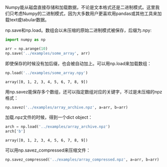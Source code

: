 
Numpy能从磁盘直接存储和加载数据，不论是文本格式还是二进制模式。这里我们只考虑Numpy的二进制模式，因为大多数用户更喜欢用pandas或其他工具来加载text或tabular数据。

np.save和np.load。数组会以未压缩的原始二进制模式被保存，后缀为.npy:


```python
import numpy as np

arr = np.arange(10)
np.save('../examples/some_array', arr)
```

即使保存的时候没有加后缀，也会被自动加上。可以用np.load来加载数组：


```python
np.load('../examples/some_array.npy')
```




    array([0, 1, 2, 3, 4, 5, 6, 7, 8, 9])



用np.savez能保存多个数组，还可以指定数组对应的关键字，不过是未压缩的npz格式：


```python
np.savez('../examples/array_archive.npz', a=arr, b=arr)
```

加载.npz文件的时候，得到一个dict object：


```python
arch = np.load('../examples/array_archive.npz')
arch['b']
```




    array([0, 1, 2, 3, 4, 5, 6, 7, 8, 9])



可以用np.savez_compressed来压缩文件：


```python
np.savez_compressed('../examples/array_compressed.npz', a=arr, b=arr)
```


```python

```
